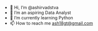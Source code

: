 - 👋 Hi, I’m @ashirvadstva
- 👀 I’m an aspiring Data Analyst
- 🌱 I’m currently learning Python
- 📫 How to reach me ash18gt@gmail.com

<!---
ashirvadstva/ashirvadstva is a ✨ special ✨ repository because its `README.md` (this file) appears on your GitHub profile.
You can click the Preview link to take a look at your changes.
--->

